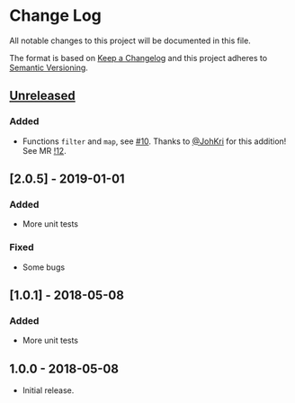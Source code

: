 # Change Log

All notable changes to this project will be documented in this file.

The format is based on [Keep a Changelog](http://keepachangelog.com/)
and this project adheres to [Semantic Versioning](http://semver.org/).

## [Unreleased]

### Added

- Functions `filter` and `map`, see [#10](https://gitlab.divid.se/promaster/property/issues/10). Thanks to [@JohKri](https://gitlab.divid.se/JohKri) for this addition! See MR [!12](https://gitlab.divid.se/promaster/property/merge_requests/12).

## [2.0.5] - 2019-01-01

### Added

- More unit tests

### Fixed

- Some bugs

## [1.0.1] - 2018-05-08

### Added

- More unit tests

## 1.0.0 - 2018-05-08

* Initial release.

[unreleased]: https://github.com/jonaskello/tslint-immutable/compare/v2.0.5...master
[v2.0.5]: https://github.com/jonaskello/tslint-immutable/compare/v1.0.0...v2.0.5
[v1.0.1]: https://github.com/jonaskello/tslint-immutable/compare/v1.0.0...v1.0.1
